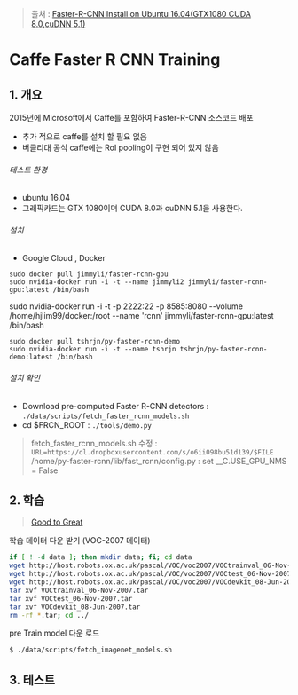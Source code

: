> 출처 : [Faster-R-CNN Install on Ubuntu 16.04(GTX1080 CUDA 8.0,cuDNN 5.1)](http://goodtogreate.tistory.com/entry/FasterRCNN-Install-on-Ubuntu-1604GTX1080-CUDA-80cuDNN-51)

# Caffe Faster R CNN Training

## 1. 개요 

2015년에 Microsoft에서 Caffe를 포함하여 Faster-R-CNN 소스코드 배포 
- 추가 적으로 caffe를 설치 할 필요 없음 
- 버클리대 공식 caffe에는 RoI pooling이 구현 되어 있지 않음 
    
###### 테스트 환경 
- ubuntu 16.04
- 그래픽카드는 GTX 1080이며 CUDA 8.0과 cuDNN 5.1을 사용한다.

###### 설치 
- Google Cloud , Docker
```
sudo docker pull jimmyli/faster-rcnn-gpu
sudo nvidia-docker run -i -t --name jimmyli2 jimmyli/faster-rcnn-gpu:latest /bin/bash
```
sudo nvidia-docker run -i -t -p 2222:22 -p 8585:8080 --volume /home/hjlim99/docker:/root --name 'rcnn' jimmyli/faster-rcnn-gpu:latest /bin/bash

```
sudo docker pull tshrjn/py-faster-rcnn-demo
sudo nvidia-docker run -i -t --name tshrjn tshrjn/py-faster-rcnn-demo:latest /bin/bash
```



###### 설치 확인 
- Download pre-computed Faster R-CNN detectors : `./data/scripts/fetch_faster_rcnn_models.sh`
- cd $FRCN_ROOT : `./tools/demo.py`

> fetch_faster_rcnn_models.sh 수정 : `URL=https://dl.dropboxusercontent.com/s/o6ii098bu51d139/$FILE`
> /home/py-faster-rcnn/lib/fast_rcnn/config.py : set __C.USE_GPU_NMS = False


## 2. 학습 

> [Good to Great](http://goodtogreate.tistory.com/entry/Faster-R-CNN-Training)


학습 데이터 다운 받기 (VOC-2007 데이터)
```bash
if [ ! -d data ]; then mkdir data; fi; cd data
wget http://host.robots.ox.ac.uk/pascal/VOC/voc2007/VOCtrainval_06-Nov-2007.tar
wget http://host.robots.ox.ac.uk/pascal/VOC/voc2007/VOCtest_06-Nov-2007.tar
wget http://host.robots.ox.ac.uk/pascal/VOC/voc2007/VOCdevkit_08-Jun-2007.tar
tar xvf VOCtrainval_06-Nov-2007.tar
tar xvf VOCtest_06-Nov-2007.tar
tar xvf VOCdevkit_08-Jun-2007.tar
rm -rf *.tar; cd ../
```


pre Train model 다운 로드 
```bash
$ ./data/scripts/fetch_imagenet_models.sh
```



## 3. 테스트

